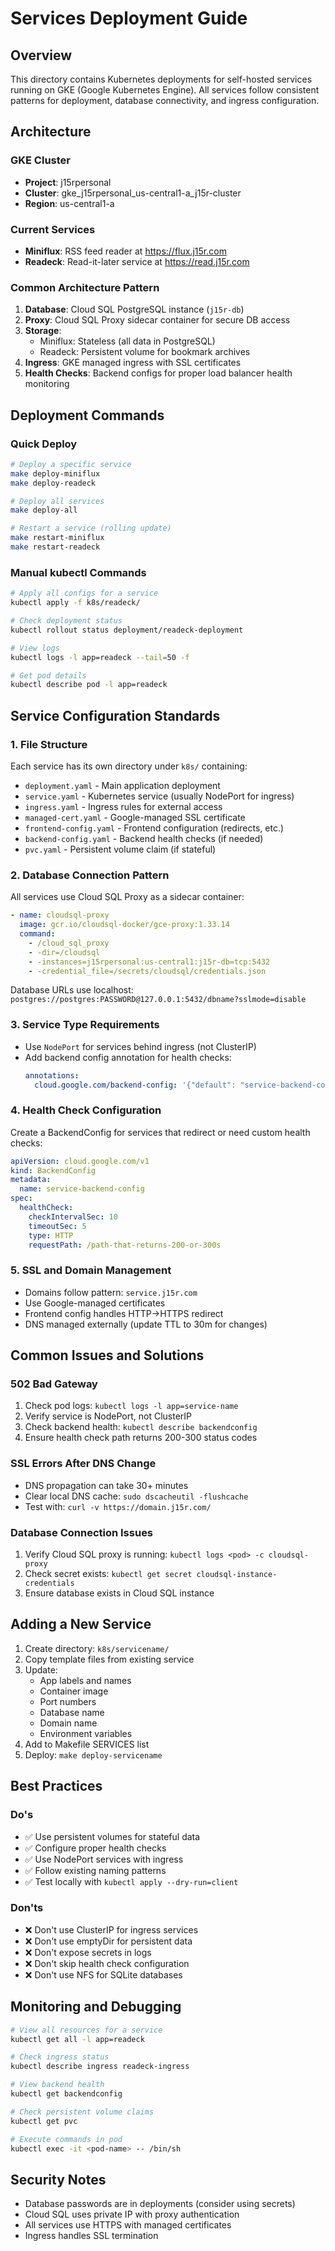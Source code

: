 # Services Deployment Guide

## Overview

This directory contains Kubernetes deployments for self-hosted services running on GKE (Google Kubernetes Engine). All services follow consistent patterns for deployment, database connectivity, and ingress configuration.

## Architecture

### GKE Cluster
- **Project**: j15rpersonal  
- **Cluster**: gke_j15rpersonal_us-central1-a_j15r-cluster
- **Region**: us-central1-a

### Current Services
- **Miniflux**: RSS feed reader at https://flux.j15r.com
- **Readeck**: Read-it-later service at https://read.j15r.com

### Common Architecture Pattern
1. **Database**: Cloud SQL PostgreSQL instance (`j15r-db`)
2. **Proxy**: Cloud SQL Proxy sidecar container for secure DB access
3. **Storage**: 
   - Miniflux: Stateless (all data in PostgreSQL)
   - Readeck: Persistent volume for bookmark archives
4. **Ingress**: GKE managed ingress with SSL certificates
5. **Health Checks**: Backend configs for proper load balancer health monitoring

## Deployment Commands

### Quick Deploy
```bash
# Deploy a specific service
make deploy-miniflux
make deploy-readeck

# Deploy all services
make deploy-all

# Restart a service (rolling update)
make restart-miniflux
make restart-readeck
```

### Manual kubectl Commands
```bash
# Apply all configs for a service
kubectl apply -f k8s/readeck/

# Check deployment status
kubectl rollout status deployment/readeck-deployment

# View logs
kubectl logs -l app=readeck --tail=50 -f

# Get pod details
kubectl describe pod -l app=readeck
```

## Service Configuration Standards

### 1. File Structure
Each service has its own directory under `k8s/` containing:
- `deployment.yaml` - Main application deployment
- `service.yaml` - Kubernetes service (usually NodePort for ingress)
- `ingress.yaml` - Ingress rules for external access
- `managed-cert.yaml` - Google-managed SSL certificate
- `frontend-config.yaml` - Frontend configuration (redirects, etc.)
- `backend-config.yaml` - Backend health checks (if needed)
- `pvc.yaml` - Persistent volume claim (if stateful)

### 2. Database Connection Pattern
All services use Cloud SQL Proxy as a sidecar container:
```yaml
- name: cloudsql-proxy
  image: gcr.io/cloudsql-docker/gce-proxy:1.33.14
  command:
    - /cloud_sql_proxy
    - -dir=/cloudsql
    - -instances=j15rpersonal:us-central1:j15r-db=tcp:5432
    - -credential_file=/secrets/cloudsql/credentials.json
```

Database URLs use localhost: `postgres://postgres:PASSWORD@127.0.0.1:5432/dbname?sslmode=disable`

### 3. Service Type Requirements
- Use `NodePort` for services behind ingress (not ClusterIP)
- Add backend config annotation for health checks:
  ```yaml
  annotations:
    cloud.google.com/backend-config: '{"default": "service-backend-config"}'
  ```

### 4. Health Check Configuration
Create a BackendConfig for services that redirect or need custom health checks:
```yaml
apiVersion: cloud.google.com/v1
kind: BackendConfig
metadata:
  name: service-backend-config
spec:
  healthCheck:
    checkIntervalSec: 10
    timeoutSec: 5
    type: HTTP
    requestPath: /path-that-returns-200-or-300s
```

### 5. SSL and Domain Management
- Domains follow pattern: `service.j15r.com`
- Use Google-managed certificates
- Frontend config handles HTTP→HTTPS redirect
- DNS managed externally (update TTL to 30m for changes)

## Common Issues and Solutions

### 502 Bad Gateway
1. Check pod logs: `kubectl logs -l app=service-name`
2. Verify service is NodePort, not ClusterIP
3. Check backend health: `kubectl describe backendconfig`
4. Ensure health check path returns 200-300 status codes

### SSL Errors After DNS Change
- DNS propagation can take 30+ minutes
- Clear local DNS cache: `sudo dscacheutil -flushcache`
- Test with: `curl -v https://domain.j15r.com/`

### Database Connection Issues
1. Verify Cloud SQL proxy is running: `kubectl logs <pod> -c cloudsql-proxy`
2. Check secret exists: `kubectl get secret cloudsql-instance-credentials`
3. Ensure database exists in Cloud SQL instance

## Adding a New Service

1. Create directory: `k8s/servicename/`
2. Copy template files from existing service
3. Update:
   - App labels and names
   - Container image
   - Port numbers
   - Database name
   - Domain name
   - Environment variables
4. Add to Makefile SERVICES list
5. Deploy: `make deploy-servicename`

## Best Practices

### Do's
- ✅ Use persistent volumes for stateful data
- ✅ Configure proper health checks
- ✅ Use NodePort services with ingress
- ✅ Follow existing naming patterns
- ✅ Test locally with `kubectl apply --dry-run=client`

### Don'ts
- ❌ Don't use ClusterIP for ingress services
- ❌ Don't use emptyDir for persistent data
- ❌ Don't expose secrets in logs
- ❌ Don't skip health check configuration
- ❌ Don't use NFS for SQLite databases

## Monitoring and Debugging

```bash
# View all resources for a service
kubectl get all -l app=readeck

# Check ingress status
kubectl describe ingress readeck-ingress

# View backend health
kubectl get backendconfig

# Check persistent volume claims
kubectl get pvc

# Execute commands in pod
kubectl exec -it <pod-name> -- /bin/sh
```

## Security Notes
- Database passwords are in deployments (consider using secrets)
- Cloud SQL uses private IP with proxy authentication
- All services use HTTPS with managed certificates
- Ingress handles SSL termination